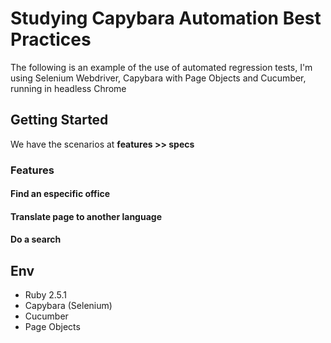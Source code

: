 # Studying Capybara Automation Best Practices 

The following is an example of the use of automated regression tests, I'm using Selenium Webdriver, Capybara with Page Objects and Cucumber, running in headless Chrome

## Getting Started

We have the scenarios at **features >> specs**

### Features
#### Find an especific office
#### Translate page to another language
#### Do a search

## Env
* Ruby 2.5.1
* Capybara (Selenium)
* Cucumber
* Page Objects
